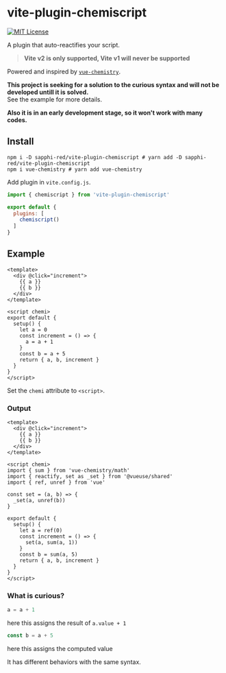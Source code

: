 # vite-plugin-chemiscript
[![MIT License](http://img.shields.io/badge/license-MIT-blue.svg?style=flat)](LICENSE)  

A plugin that auto-reactifies your script.

> **Vite v2 is only supported, Vite v1 will never be supported**

Powered and inspired by [`vue-chemistry`](https://github.com/antfu/vue-chemistry).

**This project is seeking for a solution to the curious syntax and will not be developed untill it is solved.**  
See the example for more details.

**Also it is in an early development stage, so it won't work with many codes.**

## Install
```shell
npm i -D sapphi-red/vite-plugin-chemiscript # yarn add -D sapphi-red/vite-plugin-chemiscript
npm i vue-chemistry # yarn add vue-chemistry
```

Add plugin in `vite.config.js`.
```js
import { chemiscript } from 'vite-plugin-chemiscript'

export default {
  plugins: [
    chemiscript()
  ]
}
```

## Example
```vue
<template>
  <div @click="increment">
    {{ a }}
    {{ b }}
  </div>
</template>

<script chemi>
export default {
  setup() {
    let a = 0
    const increment = () => {
      a = a + 1
    }
    const b = a + 5
    return { a, b, increment }
  }
}
</script>
```
Set the `chemi` attribute to `<script>`.

### Output
```vue
<template>
  <div @click="increment">
    {{ a }}
    {{ b }}
  </div>
</template>

<script chemi>
import { sum } from 'vue-chemistry/math'
import { reactify, set as _set } from '@vueuse/shared'
import { ref, unref } from 'vue'

const set = (a, b) => {
  _set(a, unref(b))
}

export default {
  setup() {
    let a = ref(0)
    const increment = () => {
      set(a, sum(a, 1))
    }
    const b = sum(a, 5)
    return { a, b, increment }
  }
}
</script>
```

### What is curious?
```ts
a = a + 1
```
here this assigns the result of `a.value + 1`

```ts
const b = a + 5
```
here this assigns the computed value

It has different behaviors with the same syntax.
